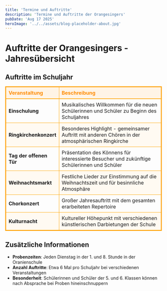 ```yaml
---
title: 'Termine und Auftritte'
description: 'Termine und Auftritte der Orangesingers'
pubDate: 'Aug 17 2025'
heroImage: '../../assets/blog-placeholder-about.jpg'
---
```


# Auftritte der Orangesingers - Jahresübersicht

## Auftritte im Schuljahr

<table style="border-collapse: collapse; width: 100%; border: 2px solid orange;">
  <thead>
    <tr style="background-color: #fff4e6; border-bottom: 2px solid orange;">
      <th style="padding: 8px; border: 1px solid orange; color: darkorange; text-align: left;">Veranstaltung</th>
      <th style="padding: 8px; border: 1px solid orange; color: darkorange; text-align: left;">Beschreibung</th>
    </tr>
  </thead>
  <tbody>
    <tr>
      <td style="padding: 8px; border: 1px solid orange;"><b>Einschulung</b></td>
      <td style="padding: 8px; border: 1px solid orange;">Musikalisches Willkommen für die neuen Schülerinnen und Schüler zu Beginn des Schuljahres</td>
    </tr>
    <tr style="background-color: #fffaf2;">
      <td style="padding: 8px; border: 1px solid orange;"><b>Ringkirchenkonzert</b></td>
      <td style="padding: 8px; border: 1px solid orange;">Besonderes Highlight - gemeinsamer Auftritt mit anderen Chören in der atmosphärischen Ringkirche</td>
    </tr>
    <tr>
      <td style="padding: 8px; border: 1px solid orange;"><b>Tag der offenen Tür</b></td>
      <td style="padding: 8px; border: 1px solid orange;">Präsentation des Könnens für interessierte Besucher und zukünftige Schülerinnen und Schüler</td>
    </tr>
    <tr style="background-color: #fffaf2;">
      <td style="padding: 8px; border: 1px solid orange;"><b>Weihnachtsmarkt</b></td>
      <td style="padding: 8px; border: 1px solid orange;">Festliche Lieder zur Einstimmung auf die Weihnachtszeit und für besinnliche Atmosphäre</td>
    </tr>
    <tr>
      <td style="padding: 8px; border: 1px solid orange;"><b>Chorkonzert</b></td>
      <td style="padding: 8px; border: 1px solid orange;">Großer Jahresauftritt mit dem gesamten erarbeiteten Repertoire</td>
    </tr>
    <tr style="background-color: #fffaf2;">
      <td style="padding: 8px; border: 1px solid orange;"><b>Kulturnacht</b></td>
      <td style="padding: 8px; border: 1px solid orange;">Kultureller Höhepunkt mit verschiedenen künstlerischen Darbietungen der Schule</td>
    </tr>
  </tbody>
</table>

<div style="margin-top: 2rem;"></div>



## Zusätzliche Informationen

- **Probenzeiten**: Jeden Dienstag in der 1. und 8. Stunde in der Oranienschule  
- **Anzahl Auftritte**: Etwa 6 Mal pro Schuljahr bei verschiedenen Veranstaltungen  
- **Besonderheit**: Schülerinnen und Schüler der 5. und 6. Klassen können nach Absprache bei Proben hineinschnuppern  

